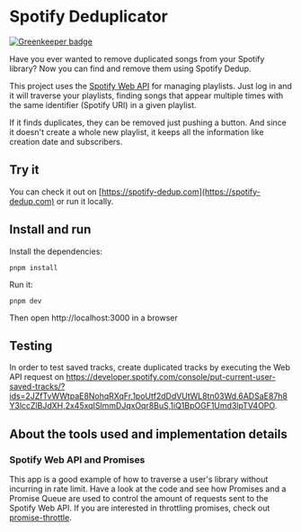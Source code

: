 # Spotify Deduplicator

[![Greenkeeper badge](https://badges.greenkeeper.io/JMPerez/spotify-dedup.svg)](https://greenkeeper.io/)

Have you ever wanted to remove duplicated songs from your Spotify library? Now you can find and remove them using Spotify Dedup.

This project uses the [Spotify Web API](https://developer.spotify.com/web-api/) for managing playlists. Just log in and it will traverse your playlists, finding songs that appear multiple times with the same identifier (Spotify URI) in a given playlist.

If it finds duplicates, they can be removed just pushing a button. And since it doesn't create a whole new playlist, it keeps all the information like creation date and subscribers.

## Try it

You can check it out on [https://spotify-dedup.com](https://spotify-dedup.com) or run it locally.

## Install and run

Install the dependencies:

    pnpm install

Run it:

    pnpm dev

Then open http://localhost:3000 in a browser

## Testing

In order to test saved tracks, create duplicated tracks by executing the Web API request on https://developer.spotify.com/console/put-current-user-saved-tracks/?ids=2JZfTvWWtpaE8NohqRXqFr,1poUtf2dDdVUtWL8tn03Wd,6ADSaE87h8Y3lccZlBJdXH,2x45xqISlmmDJqxOqr8BuS,1iQ1BpOGF1Umd3lpTV4OPO.

## About the tools used and implementation details

### Spotify Web API and Promises

This app is a good example of how to traverse a user's library without incurring in rate limit. Have a look at the code and see how Promises and a Promise Queue are used to control the amount of requests sent to the Spotify Web API. If you are interested in throttling promises, check out [promise-throttle](https://github.com/JMPerez/promise-throttle).
